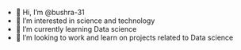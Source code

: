 - 👋 Hi, I’m @bushra-31
- 👀 I’m interested in science and technology 
- 🌱 I’m currently learning Data science
- 💞️ I’m looking to work and learn on projects related to Data science

<!---
bushra-31/bushra-31 is a ✨ special ✨ repository because its `README.md` (this file) appears on your GitHub profile.
You can click the Preview link to take a look at your changes.
--->
